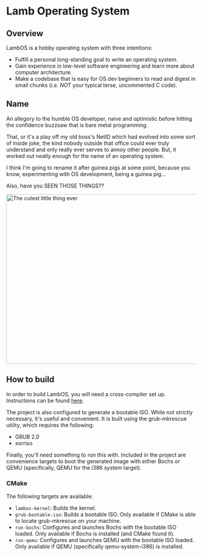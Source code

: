 Lamb Operating System
========

Overview
--------
LambOS is a hobby operating system with three intentions:
* Fulfill a personal long-standing goal to write an operating system.
* Gain experience in low-level software engineering and learn more about
  computer architecture.
* Make a codebase that is easy for OS dev beginners to read and digest
  in small chunks (i.e. *NOT* your typical terse, uncommented C code).

Name
----
An allegory to the humble OS developer, naive and optimistic before
hitting the confidence buzzsaw that is bare metal programming.

That, or it's a play off my old boss's NetID which had evolved into some
sort of inside joke, the kind nobody outside that office could ever
truly understand and only really ever serves to annoy other people. But,
it worked out neatly enough for the name of an operating system.

I think I'm going to rename it after guinea pigs at some point, because
you know, experimenting with OS development, being a guinea pig...

Also, have you SEEN THOSE THINGS??

<img src="https://i.redd.it/qnbtas3gw1n01.jpg"
     alt="The cutest little thing ever"
     title="It's a fuzzy potato with the most adorable face!"
     width=600 height=450 />

How to build
------------

In order to build LambOS, you will need a cross-compiler set up.
Instructions can be found [here](https://wiki.osdev.org/GCC_Cross-Compiler).

The project is also configured to generate a bootable ISO. While not
strictly necessary, it's useful and convenient. It is built using the
grub-mkrescue utility, which requires the following:

* GRUB 2.0
* xorriso

Finally, you'll need something to run this with. Included in the project
are convenience targets to boot the generated image with either Bochs or
QEMU (specifically, QEMU for the i386 system target).

### CMake

The following targets are available:

* `lambos-kernel`: Builds the kernel.
* `grub-bootable-iso`: Builds a bootable ISO. Only available if CMake
    is able to locate grub-mkrescue on your machine.
* `run-bochs`: Configures and launches Bochs with the bootable ISO
    loaded. Only available if Bochs is installed (and CMake found it).
* `run-qemu`: Configures and launches QEMU with the bootable ISO loaded.
    Only available if QEMU (specifically qemu-system-i386) is installed.

